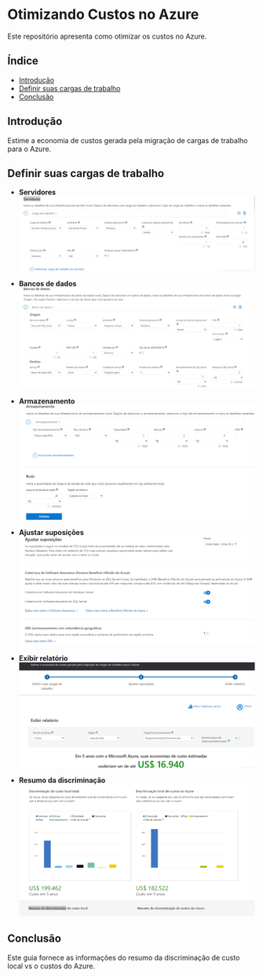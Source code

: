 # Otimizando Custos no Azure



Este repositório apresenta como otimizar os custos no Azure.
## Índice

- [Introdução](#introdução)
- [Definir suas cargas de trabalho](#definir-suas-cargas-de-trabalho)
- [Conclusão](#conclusão)

## Introdução

Estime a economia de custos gerada pela migração de cargas de trabalho para o Azure.

## Definir suas cargas de trabalho

- **Servidores**
![Servidores](https://github.com/Doni-zete/azure-az900/blob/main/otimizando-custos-no-azure/img/img1.png)


- **Bancos de dados**
![Bancos de dados](https://github.com/Doni-zete/azure-az900/blob/main/otimizando-custos-no-azure/img/img2.png)

- **Armazenamento**
![Armazenamento](https://github.com/Doni-zete/azure-az900/blob/main/otimizando-custos-no-azure/img/img3.png)


- **Ajustar suposições**
![Ajustar suposições](https://github.com/Doni-zete/azure-az900/blob/main/otimizando-custos-no-azure/img/img4.png)


- **Exibir relatório**
![Exibir relatório](https://github.com/Doni-zete/azure-az900/blob/main/otimizando-custos-no-azure/img/img5.png)


- **Resumo da discriminação**
![Resumo da discriminação](https://github.com/Doni-zete/azure-az900/blob/main/otimizando-custos-no-azure/img/img6.png)


## Conclusão
Este guia  fornece as informações do resumo da discriminação de custo local vs o custos do Azure.
